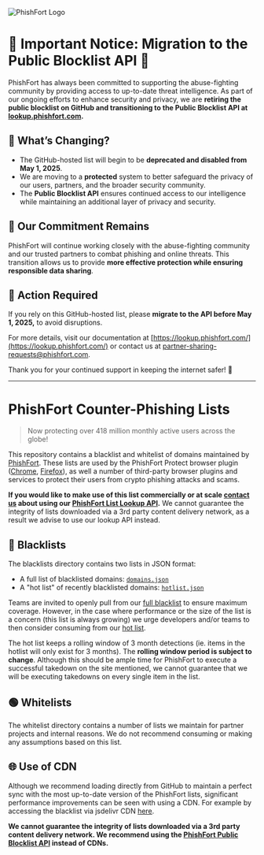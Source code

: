 ![PhishFort Logo](https://static.phishfort.com/general/phishfort_logo.png)

# 🚨 Important Notice: Migration to the Public Blocklist API 🚨

PhishFort has always been committed to supporting the abuse-fighting community by providing access to up-to-date threat intelligence. As part of our ongoing efforts to enhance security and privacy, we are **retiring the public blocklist on GitHub and transitioning to the Public Blocklist API at [lookup.phishfort.com](https://lookup.phishfort.com).**  

## 🔹 What’s Changing?  
- The GitHub-hosted list will begin to be **deprecated and disabled from May 1, 2025**.  
- We are moving to a **protected** system to better safeguard the privacy of our users, partners, and the broader security community.  
- The **Public Blocklist API** ensures continued access to our intelligence while maintaining an additional layer of privacy and security.  

## 🔹 Our Commitment Remains  
PhishFort will continue working closely with the abuse-fighting community and our trusted partners to combat phishing and online threats. This transition allows us to provide **more effective protection while ensuring responsible data sharing**.  

## 🔹 Action Required  
If you rely on this GitHub-hosted list, please **migrate to the API before May 1, 2025,** to avoid disruptions.  

For more details, visit our documentation at [https://lookup.phishfort.com/](https://lookup.phishfort.com/) or contact us at [partner-sharing-requests@phishfort.com](mailto:partner-sharing-requests@phishfort.com).  

Thank you for your continued support in keeping the internet safer! 🚀


---

# PhishFort Counter-Phishing Lists

> Now protecting over 418 million monthly active users across the globe! 

This repository contains a blacklist and whitelist of domains maintained by [PhishFort](https://www.phishfort.com). These lists are used by the PhishFort Protect browser plugin ([Chrome](https://chrome.google.com/webstore/detail/phishfort-protect/bdiohckpogchppdldbckcdjlklanhkfc), [Firefox](https://addons.mozilla.org/en-US/firefox/addon/protect/)), as well a number of third-party browser plugins and services to protect their users from crypto phishing attacks and scams.

**If you would like to make use of this list commercially or at scale [contact us](mailto:hello@phishfort.com) about using our [PhishFort List Lookup API](https://lookup.phishfort.com/).** We cannot guarantee the integrity of lists downloaded via a 3rd party content delivery network, as a result we advise to use our lookup API instead.



## 🔴 Blacklists

The blacklists directory contains two lists in JSON format:

-   A full list of blacklisted domains: [`domains.json`](blacklists/domains.json)
-   A "hot list" of recently blacklisted domains: [`hotlist.json`](blacklists/hotlist.json)

Teams are invited to openly pull from our [full blacklist](blacklists/domains.json) to ensure maximum coverage. However, in the case where performance or the size of the list is a concern (this list is always growing) we urge developers and/or teams to then consider consuming from our [hot list](blacklists/hotlist.json).

The hot list keeps a rolling window of 3 month detections (ie. items in the hotlist will only exist for 3 months). The **rolling window period is subject to change**. Although this should be ample time for PhishFort to execute a successful takedown on the site mentioned, we cannot guarantee that we will be executing takedowns on every single item in the list.



## 🟢 Whitelists

The whitelist directory contains a number of lists we maintain for partner projects and internal reasons. We do not recommend consuming or making any assumptions based on this list.



## 🌐 Use of CDN

Although we recommend loading directly from GitHub to maintain a perfect sync with the most up-to-date version of the PhishFort lists, significant performance improvements can be seen with using a CDN. For example by accessing the blacklist via jsdelivr CDN [here](https://cdn.jsdelivr.net/gh/phishfort/phishfort-lists@master/blacklists/domains.json).

**We cannot guarantee the integrity of lists downloaded via a 3rd party content delivery network. We recommend using the [PhishFort Public Blocklist API](https://lookup.phishfort.com/docs) instead of CDNs.**
